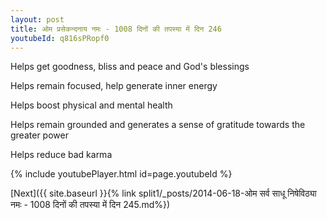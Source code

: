 ```yaml
---
layout: post
title: ओम प्रसेकन्दनाय नमः - 1008 दिनों की तपस्या में दिन 246
youtubeId: q816sPRopf0
---
```

 
 
Helps get goodness, bliss and peace and God's blessings
 
Helps remain focused, help generate inner energy 
 
Helps boost physical and mental health 
 
Helps remain grounded and generates a sense of gratitude towards the greater power 
 
Helps reduce bad karma
 
 
 
 


{% include youtubePlayer.html id=page.youtubeId %}
 
[Next]({{ site.baseurl }}{% link  split1/_posts/2014-06-18-ओम सर्व साधू निषेविठ्या नमः - 1008 दिनों की तपस्या में दिन 245.md%})
 
